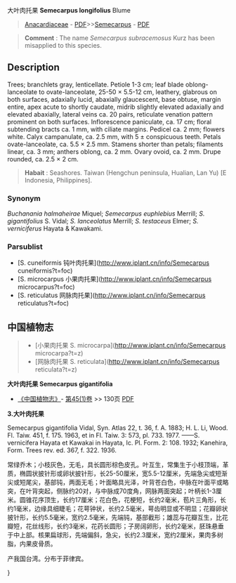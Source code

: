 大叶肉托果 **Semecarpus longifolius** Blume

> [Anacardiaceae](http://www.iplant.cn/info/Anacardiaceae?t=foc) - [PDF](http://www.iplant.cn/foc/pdf/Anacardiaceae.pdf)>>[Semecarpus](http://www.iplant.cn/info/Semecarpus?t=foc) - [PDF](http://www.iplant.cn/foc/pdf/Semecarpus.pdf)


> **Comment** : 
> The name *Semecarpus subracemosus* Kurz has been misapplied to this species.

## Description

Trees; branchlets gray, lenticellate. Petiole 1-3 cm; leaf blade oblong-lanceolate to ovate-lanceolate, 25-50 × 5.5-12 cm, leathery, glabrous on both surfaces, adaxially lucid, abaxially glaucescent, base obtuse, margin entire, apex acute to shortly caudate, midrib slightly elevated adaxially and elevated abaxially, lateral veins ca. 20 pairs, reticulate venation pattern prominent on both surfaces. Inflorescence paniculate, ca. 17 cm; floral subtending bracts ca. 1 mm, with ciliate margins. Pedicel ca. 2 mm; flowers white. Calyx campanulate, ca. 2.5 mm, with 5 ± conspicuous teeth. Petals ovate-lanceolate, ca. 5.5 × 2.5 mm. Stamens shorter than petals; filaments linear, ca. 3 mm; anthers oblong, ca. 2 mm. Ovary ovoid, ca. 2 mm. Drupe rounded, ca. 2.5 × 2 cm.


> **Habait** : 
> Seashores. Taiwan (Hengchun peninsula, Hualian, Lan Yu) [E Indonesia, Philippines].

### Synonym
*Buchanania halmaheirae* Miquel; *Semecarpus euphlebius* Merrill; *S. gigantifolius* S. Vidal; *S. lanceolatus* Merrill; *S. testaceus* Elmer; *S. verniciferus* Hayata & Kawakami.



### Parsublist

* [S.  cuneiformis  钝叶肉托果](http://www.iplant.cn/info/Semecarpus cuneiformis?t=foc)
* [S.  microcarpus  小果肉托果](http://www.iplant.cn/info/Semecarpus microcarpus?t=foc)
* [S.  reticulatus  网脉肉托果](http://www.iplant.cn/info/Semecarpus reticulatus?t=foc)

## 中国植物志

> * [小果肉托果  S.  microcarpa](http://www.iplant.cn/info/Semecarpus microcarpa?t=z)
> * [网脉肉托果  S.  reticulata](http://www.iplant.cn/info/Semecarpus reticulata?t=z)


**大叶肉托果 Semecarpus gigantifolia**

* [《中国植物志》](http://www.iplant.cn/frps)- [第45(1)卷](http://www.iplant.cn/frps/vol/45(1)) >> 130页 [PDF](http://www.iplant.cn/frps/pdf/45(1)/130a.PDF)

**3.大叶肉托果**

Semecarpus gigantifolia Vidal, Syn. Atlas 22, t. 36, f. A. 1883; H. L. Li, Wood. Fl. Taiw. 451, f. 175. 1963, et in Fl. Taiw. 3: 573, pl. 733. 1977. ——S. vernicifera Hayata et Kawakai in Hayata, Ic. Pl. Form. 2: 108. 1932; Kanehira, Form. Trees rev. ed. 367, f. 322. 1936.

常绿乔木；小枝灰色，无毛，具长圆形棕色皮孔。叶互生，常集生于小枝顶端，革质，椭圆状披针形或卵状披针形，长25-50厘米，宽5.5-12厘米，先端急尖或短渐尖或短尾尖，基部钝，两面无毛；叶面略具光泽，叶背苍白色，中脉在叶面平或略突，在叶背突起，侧脉约20对，与中脉成70度角，网脉两面突起；叶柄长1-3厘米。圆锥花序顶生，长约17厘米；花白色，花梗短，长约2毫米，苞片三角形，长约1毫米，边缘具细睫毛；花萼钟状，长约2.5毫米，萼齿明显或不明显；花瓣卵状披针形，长约5.5毫米，宽约2.5毫米，先端钝，基部截形；雄蕊与花瓣互生，比花瓣短，花丝线形，长约3毫米，花药长圆形；子房阔卵形，长约2毫米，胚珠悬垂于中上部。核果扁球形，先端偏斜，急尖，长约2.3厘米，宽约2厘米，果肉多树脂，内果皮骨质。

产我国台湾。分布于菲律宾。



}